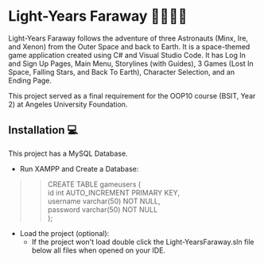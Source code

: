 # Light-Years Faraway 👨‍🚀👩‍🚀
Light-Years Faraway follows the adventure of three Astronauts (Minx, Ire, and Xenon) from the Outer Space and back to Earth. It is a space-themed game application created using C# and Visual Studio Code. It has Log In and Sign Up Pages, Main Menu, Storylines (with Guides), 3 Games (Lost In Space, Falling Stars, and Back To Earth), Character Selection, and an Ending Page.  

This project served as a final requirement for the OOP10 course (BSIT, Year 2) at Angeles University Foundation.

## Installation 💻
This project has a MySQL Database.
- Run XAMPP and Create a Database:  
>> CREATE TABLE gameusers (  
>> id int AUTO_INCREMENT PRIMARY KEY,  
>> username varchar(50) NOT NULL,  
>> password varchar(50) NOT NULL  
);
- Load the project (optional):
  - If the project won't load double click the Light-YearsFaraway.sln file below all files when opened on your IDE.
